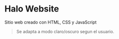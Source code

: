 # Halo Website
Sitio web creado con HTML, CSS y JavaScript

> Se adapta a modo claro/oscuro segun el usuario.

